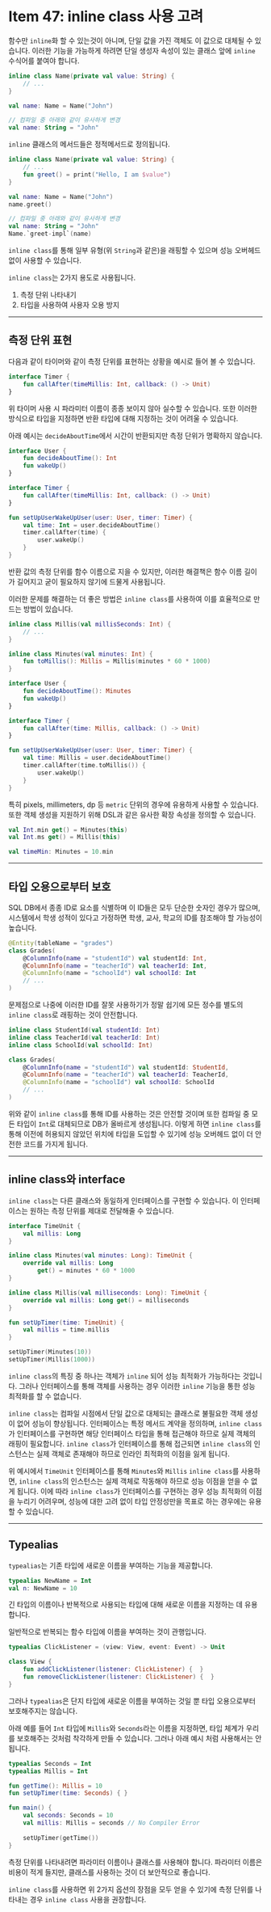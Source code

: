 # Item 47: inline class 사용 고려

함수만 `inline`화 할 수 있는것이 아니며, 단일 값을 가진 객체도 이 값으로 대체될 수 있습니다.
이러한 기능을 가능하게 하려면 단일 생성자 속성이 있는 클래스 앞에 `inline` 수식어를 붙여야 합니다.

```kotlin
inline class Name(private val value: String) {
    // ...
}

val name: Name = Name("John")

// 컴파일 중 아래와 같이 유사하게 변경
val name: String = "John"
```

`inline` 클래스의 메서드들은 정적메서드로 정의됩니다.

```kotlin
inline class Name(private val value: String) {
    // ...
    fun greet() = print("Hello, I am $value")
}

val name: Name = Name("John")
name.greet()

// 컴파일 중 아래와 같이 유사하게 변경
val name: String = "John"
Name.`greet-impl`(name)
```

`inline class`를 통해 일부 유형(위 `String`과 같은)을 래핑할 수 있으며 성능 오버헤드 없이 사용할 수 있습니다.

`inline class`는 2가지 용도로 사용됩니다.

1. 측정 단위 나타내기
2. 타입을 사용하여 사용자 오용 방지

---

## 측정 단위 표현

다음과 같이 타이머와 같이 측정 단위를 표현하는 상황을 예시로 들어 볼 수 있습니다.

```kotlin
interface Timer {
    fun callAfter(timeMillis: Int, callback: () -> Unit)
}
```

위 타이머 사용 시 파라미터 이름이 종종 보이지 않아 실수할 수 있습니다.
또한 이러한 방식으로 타입을 지정하면 반환 타입에 대해 지정하는 것이 어려울 수 있습니다.

아래 예시는 `decideAboutTime`에서 시간이 반환되지만 측정 단위가 명확하지 않습니다.

```kotlin
interface User {
    fun decideAboutTime(): Int
    fun wakeUp()
}

interface Timer {
    fun callAfter(timeMillis: Int, callback: () -> Unit)
}

fun setUpUserWakeUpUser(user: User, timer: Timer) {
    val time: Int = user.decideAboutTime()
    timer.callAfter(time) {
        user.wakeUp()
    }
}
```

반환 값의 측정 단위를 함수 이름으로 지을 수 있지만, 이러한 해결책은 함수 이름 길이가 길어지고 굳이 필요하지 않기에 드물게 사용됩니다.

이러한 문제를 해결하는 더 좋은 방법은 `inline class`를 사용하여 이를 효율적으로 만드는 방법이 있습니다.

```kotlin
inline class Millis(val millisSeconds: Int) {
    // ...
}

inline class Minutes(val minutes: Int) {
    fun toMillis(): Millis = Millis(minutes * 60 * 1000)
}

interface User {
    fun decideAboutTime(): Minutes
    fun wakeUp()
}

interface Timer {
    fun callAfter(time: Millis, callback: () -> Unit)
}

fun setUpUserWakeUpUser(user: User, timer: Timer) {
    val time: Millis = user.decideAboutTime()
    timer.callAfter(time.toMillis()) {
        user.wakeUp()
    }
}
```

특히 pixels, millimeters, dp 등 `metric` 단위의 경우에 유용하게 사용할 수 있습니다.
또한 객체 생성을 지원하기 위해 DSL과 같은 유사한 확장 속성을 정의할 수 있습니다.

```kotlin
val Int.min get() = Minutes(this)
val Int.ms get() = Millis(this)

val timeMin: Minutes = 10.min
```

---

## 타입 오용으로부터 보호

SQL DB에서 종종 ID로 요소를 식별하며 이 ID들은 모두 단순한 숫자인 경우가 많으며, 시스템에서 학생 성적이 있다고 가정하면 학생, 교사, 학교의 ID를 참조해야 할 가능성이 높습니다.

```kotlin
@Entity(tableName = "grades")
class Grades(
    @ColumnInfo(name = "studentId") val studentId: Int,
    @ColumnInfo(name = "teacherId") val teacherId: Int,
    @ColumnInfo(name = "schoolId") val schoolId: Int
    // ...
)
```

문제점으로 나중에 이러한 ID를 잘못 사용하기가 정말 쉽기에 모든 정수를 별도의 `inline class`로 래핑하는 것이 안전합니다.

```kotlin
inline class StudentId(val studentId: Int)
inline class TeacherId(val teacherId: Int)
inline class SchoolId(val schoolId: Int)

class Grades(
    @ColumnInfo(name = "studentId") val studentId: StudentId,
    @ColumnInfo(name = "teacherId") val teacherId: TeacherId,
    @ColumnInfo(name = "schoolId") val schoolId: SchoolId
    // ...
)
```

위와 같이 `inline class`를 통해 ID를 사용하는 것은 안전할 것이며 또한 컴파일 중 모든 타입이 `Int`로 대체되므로 DB가 올바르게 생성됩니다.
이렇게 하면 `inline class`를 통해 이전에 허용되지 않았던 위치에 타입을 도입할 수 있기에 성능 오버헤드 없이 더 안전한 코드를 가지게 됩니다.

---

## inline class와 interface

`inline class`는 다른 클래스와 동일하게 인터페이스를 구현할 수 있습니다. 이 인터페이스는 원하는 측정 단위를 제대로 전달해줄 수 있습니다.

```kotlin
interface TimeUnit { 
    val millis: Long
}

inline class Minutes(val minutes: Long): TimeUnit {
    override val millis: Long
        get() = minutes * 60 * 1000
}

inline class Millis(val milliseconds: Long): TimeUnit {
    override val millis: Long get() = milliseconds
}

fun setUpTimer(time: TimeUnit) {
    val millis = time.millis
}

setUpTimer(Minutes(10))
setUpTimer(Millis(1000))
```

`inline class`의 특징 중 하나는 객체가 `inline` 되어 성능 최적화가 가능하다는 것입니다.
그러나 인터페이스를 통해 객체를 사용하는 경우 이러한 `inline` 기능을 통한 성능 최적화를 할 수 없습니다.

`inline class`는 컴파일 시점에서 단일 값으로 대체되는 클래스로 불필요한 객체 생성이 없어 성능이 향상됩니다.
인터페이스는 특정 메서드 계약을 정의하며, `inline class`가 인터페이스를 구현하면 해당 인터페이스 타입을 통해 접근해야 하므로 실제 객체의 래핑이 필요합니다.
`inline class`가 인터페이스를 통해 접근되면 `inline class`의 인스턴스는 실제 객체로 존재해야 하므로 인라인 최적화의 이점을 잃게 됩니다.

위 예시에서 `TimeUnit` 인터페이스를 통해 `Minutes`와 `Millis` `inline class`를 사용하면, `inline class`의 인스턴스는 실제 객체로 작동해야 하므로 성능 이점을 얻을 수 없게 됩니다.
이에 따라 `inline class`가 인터페이스를 구현하는 경우 성능 최적화의 이점을 누리기 어려우며, 성능에 대한 고려 없이 타입 안정성만을 목표로 하는 경우에는 유용할 수 있습니다.

---

## Typealias

`typealias`는 기존 타입에 새로운 이름을 부여하는 기능을 제공합니다.

```kotlin
typealias NewName = Int
val n: NewName = 10 
```

긴 타입의 이름이나 반복적으로 사용되는 타입에 대해 새로운 이름을 지정하는 데 유용합니다.

일반적으로 반복되는 함수 타입에 이름을 부여하는 것이 관행입니다.

```kotlin
typealias ClickListener = (view: View, event: Event) -> Unit

class View {
    fun addClickListener(listener: ClickListener) {  }
    fun removeClickListener(listener: ClickListener) {  }
}
```

그러나 `typealias`은 단지 타입에 새로운 이름을 부여하는 것일 뿐 타입 오용으로부터 보호해주지는 않습니다.

아래 예를 들어 `Int` 타입에 `Millis`와 `Seconds`라는 이름을 지정하면, 타입 체계가 우리를 보호해주는 것처럼 착각하게 만들 수 있습니다.
그러나 아래 예시 처럼 사용해서는 안됩니다.

```kotlin
typealias Seconds = Int
typealias Millis = Int

fun getTime(): Millis = 10
fun setUpTimer(time: Seconds) { }

fun main() {
    val seconds: Seconds = 10
    val millis: Millis = seconds // No Compiler Error
    
    setUpTimer(getTime())
}
```

측정 단위를 나타내려면 파라미터 이름이나 클래스를 사용해야 합니다. 파라미터 이름은 비용이 적게 들지만, 클래스를 사용하는 것이 더 보안적으로 좋습니다.

`inline class`를 사용하면 위 2가지 옵션의 장점을 모두 얻을 수 있기에 측정 단위를 나타내는 경우 `inline class` 사용을 권장합니다.